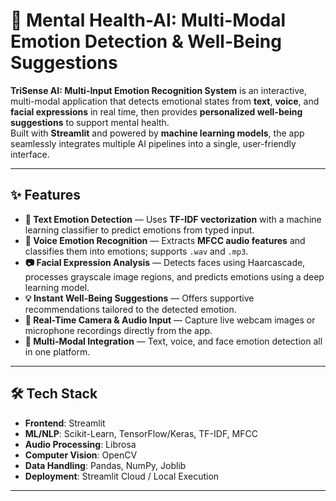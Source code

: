 # 🧠 Mental Health-AI: Multi-Modal Emotion Detection & Well-Being Suggestions

**TriSense AI: Multi-Input Emotion Recognition System** is an interactive, multi-modal application that detects emotional states from **text**, **voice**, and **facial expressions** in real time, then provides **personalized well-being suggestions** to support mental health.  
Built with **Streamlit** and powered by **machine learning models**, the app seamlessly integrates multiple AI pipelines into a single, user-friendly interface.

---

## ✨ Features
- **📝 Text Emotion Detection** — Uses **TF-IDF vectorization** with a machine learning classifier to predict emotions from typed input.  
- **🎤 Voice Emotion Recognition** — Extracts **MFCC audio features** and classifies them into emotions; supports `.wav` and `.mp3`.  
- **📷 Facial Expression Analysis** — Detects faces using Haarcascade, processes grayscale image regions, and predicts emotions using a deep learning model.  
- **💡 Instant Well-Being Suggestions** — Offers supportive recommendations tailored to the detected emotion.  
- **📡 Real-Time Camera & Audio Input** — Capture live webcam images or microphone recordings directly from the app.  
- **🔀 Multi-Modal Integration** — Text, voice, and face emotion detection all in one platform.

---

## 🛠 Tech Stack
- **Frontend**: Streamlit  
- **ML/NLP**: Scikit-Learn, TensorFlow/Keras, TF-IDF, MFCC  
- **Audio Processing**: Librosa  
- **Computer Vision**: OpenCV  
- **Data Handling**: Pandas, NumPy, Joblib  
- **Deployment**: Streamlit Cloud / Local Execution

---

